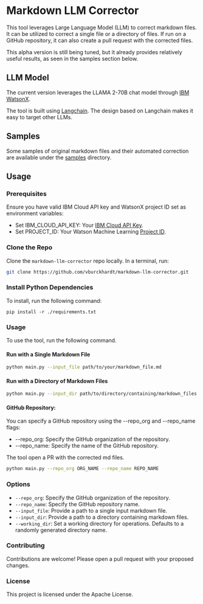 # Markdown LLM Corrector

This tool leverages Large Language Model (LLM) to correct markdown files. It can be utilized to correct a single file or a directory of files. If run on a GitHub repository, it can also create a pull request with the corrected files.

This alpha version is still being tuned, but it already provides relatively useful results, as seen in the samples section below.

## LLM Model

The current version leverages the LLAMA 2-70B chat model through [IBM WatsonX](https://www.ibm.com/watsonx).

The tool is built using [Langchain](https://python.langchain.com/docs/get_started/introduction). The design based on Langchain makes it easy to target other LLMs.

## Samples

Some samples of original markdown files and their automated correction are available under the [samples](./samples/) directory.

## Usage

### Prerequisites

Ensure you have valid IBM Cloud API key and WatsonX project ID set as environment variables:
   - Set IBM_CLOUD_API_KEY: Your [IBM Cloud API Key](https://cloud.ibm.com/docs/account?topic=account-userapikey&interface=ui#create_user_key).
   - Set PROJECT_ID: Your Watson Machine Learning [Project ID](https://dataplatform.cloud.ibm.com/docs/content/wsj/analyze-data/fm-project-id.html?context=wx).

### Clone the Repo

Clone the `markdown-llm-corrector` repo locally. In a terminal, run:

```bash
git clone https://github.com/vburckhardt/markdown-llm-corrector.git
```

### Install Python Dependencies

To install, run the following command:
```
pip install -r ./requirements.txt
```

### Usage

To use the tool, run the following command.

#### Run with a Single Markdown File
```bash
python main.py --input_file path/to/your/markdown_file.md
```

#### Run with a Directory of Markdown Files

```bash
python main.py --input_dir path/to/directory/containing/markdown_files
```

#### GitHub Repository:

You can specify a GitHub repository using the --repo\_org and --repo\_name flags:
- --repo_org: Specify the GitHub organization of the repository.
- --repo_name: Specify the name of the GitHub repository.

The tool open a PR with the corrected md files.

```bash
python main.py --repo_org ORG_NAME --repo_name REPO_NAME
```

### Options

* `--repo_org`: Specify the GitHub organization of the repository.
* `--repo_name`: Specify the GitHub repository name.
* `--input_file`: Provide a path to a single input markdown file.
* `--input_dir`: Provide a path to a directory containing markdown files.
* `--working_dir`: Set a working directory for operations. Defaults to a randomly generated directory name.

### Contributing

Contributions are welcome! Please open a pull request with your proposed changes.

### License

This project is licensed under the Apache License.


